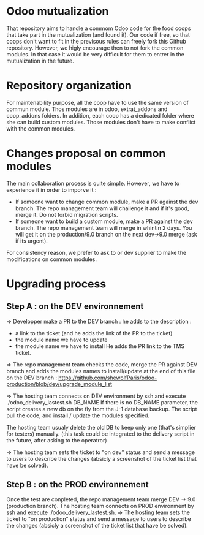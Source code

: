 Odoo mutualization
============

That repository aims to handle a commom Odoo code for the food coops that take part in the mutualization (and found it).
Our code if free, so that coops don't want to fit in the previsous rules can freely fork this Github repository. However, we higly encourage then to not fork the common modules. In that case it would be very difficult for them to entrer in the mutualization in the future.

Repository organization
============
For maintenability purpose, all the coop have to use the same version of commun module. Thos modules are in odoo, extrat_addons and coop_addons folders.
In addition, each coop has a dedicated folder where she can build custom modules. Those modules don't have to make conflict with the common modules.

Changes proposal on common modules
============
The main collaboration process is quite simple. However, we have to experience it in order to imporve it :
* If someone want to change common module, make a PR against the dev branch. The repo management team will challenge it and if it's good, merge it. Do not forbid migration scripts.
* If someone want to build a custom module, make a PR against the dev branch. The repo management team will merge in whintin 2 days. You will get it on the production/9.0 branch on the next dev->9.0  merge (ask if its urgent).

For consistency reason, we prefer to ask to or dev supplier to make the modifications on common modules.

Upgrading process
============
Step A : on the DEV environnement
-------------
=> Developper make a PR to the DEV branch : he adds to the description :
- a link to the ticket  (and he adds the link of the PR to the ticket)
- the module name we have to update
- the module name we have to install
He adds the PR link to the TMS ticket.

=> The repo management team checks the code, merge the PR against DEV branch and adds the modules names to install/update at the end of this file on the DEV branch : https://github.com/shewolfParis/odoo-production/blob/dev/upgrade_module_list

=> The hosting team connects on DEV environment by ssh and execute ./odoo_delivery_lastest.sh DB_NAME
If there is no DB_NAME parameter, the script creates a new db on the fly from the J-1 database backup.
The script pull the code, and install / update the modules specified.

The hosting team usualy delete the old DB to keep only one (that's simplier for testers) manually. (this task could be integrated to the delivery script in the future, after asking to the operatror)

=> The hosting team sets the ticket to "on dev" status and send a message to users to describe the changes (absicly a screenshot of the ticket list that have be solved).

Step B : on the PROD environnement
-------------
Once the test are conpleted, the repo management team merge DEV -> 9.0 (production branch). The hosting team connects on PROD environment by ssh and execute ./odoo_delivery_lastest.sh.
=> The hosting team sets the ticket to "on production" status and send a message to users to describe the changes (absicly a screenshot of the ticket list that have be solved).

